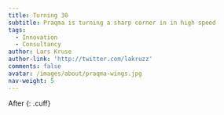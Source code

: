 ```yaml
---
title: Turning 30
subtitle: Praqma is turning a sharp corner in in high speed
tags:
  - Innovation
  - Consultancy
author: Lars Kruse
author-link: 'http://twitter.com/lakruzz'
comments: false
avatar: /images/about/praqma-wings.jpg
nav-weight: 5
---
```


After 
{: .cuff}

<!--break-->
